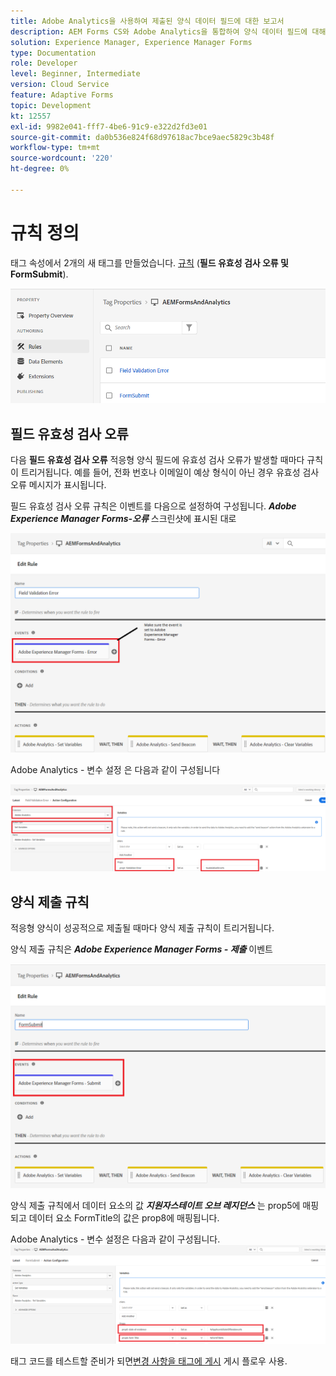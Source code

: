 ```yaml
---
title: Adobe Analytics을 사용하여 제출된 양식 데이터 필드에 대한 보고서
description: AEM Forms CS와 Adobe Analytics을 통합하여 양식 데이터 필드에 대해 보고합니다
solution: Experience Manager, Experience Manager Forms
type: Documentation
role: Developer
level: Beginner, Intermediate
version: Cloud Service
feature: Adaptive Forms
topic: Development
kt: 12557
exl-id: 9982e041-fff7-4be6-91c9-e322d2fd3e01
source-git-commit: da0b536e824f68d97618ac7bce9aec5829c3b48f
workflow-type: tm+mt
source-wordcount: '220'
ht-degree: 0%

---
```


# 규칙 정의

태그 속성에서 2개의 새 태그를 만들었습니다. [규칙](https://experienceleague.adobe.com/docs/platform-learn/implement-in-websites/configure-tags/add-data-elements-rules.html) (**필드 유효성 검사 오류 및 FormSubmit**).

![적응형 양식](assets/rules.png)


## 필드 유효성 검사 오류

다음 **필드 유효성 검사 오류** 적응형 양식 필드에 유효성 검사 오류가 발생할 때마다 규칙이 트리거됩니다. 예를 들어, 전화 번호나 이메일이 예상 형식이 아닌 경우 유효성 검사 오류 메시지가 표시됩니다.

필드 유효성 검사 오류 규칙은 이벤트를 다음으로 설정하여 구성됩니다. _**Adobe Experience Manager Forms-오류**_ 스크린샷에 표시된 대로



![지원자-주 정부](assets/field_validation_error_rule.png)

Adobe Analytics - 변수 설정 은 다음과 같이 구성됩니다

![작업 설정](assets/field_validation_action_rule.png)

## 양식 제출 규칙

적응형 양식이 성공적으로 제출될 때마다 양식 제출 규칙이 트리거됩니다.

양식 제출 규칙은 _**Adobe Experience Manager Forms - 제출**_ 이벤트

![양식 제출 규칙](assets/form-submit-rule.png)

양식 제출 규칙에서 데이터 요소의 값 _**지원자스테이트 오브 레지던스**_ 는 prop5에 매핑되고 데이터 요소 FormTitle의 값은 prop8에 매핑됩니다.

Adobe Analytics - 변수 설정은 다음과 같이 구성됩니다.
![form-submit-rule-set-variables](assets/form-submit-set-variable.png)

태그 코드를 테스트할 준비가 되면[변경 사항을 태그에 게시](https://experienceleague.adobe.com/docs/experience-platform/tags/publish/publishing-flow.html) 게시 플로우 사용.

